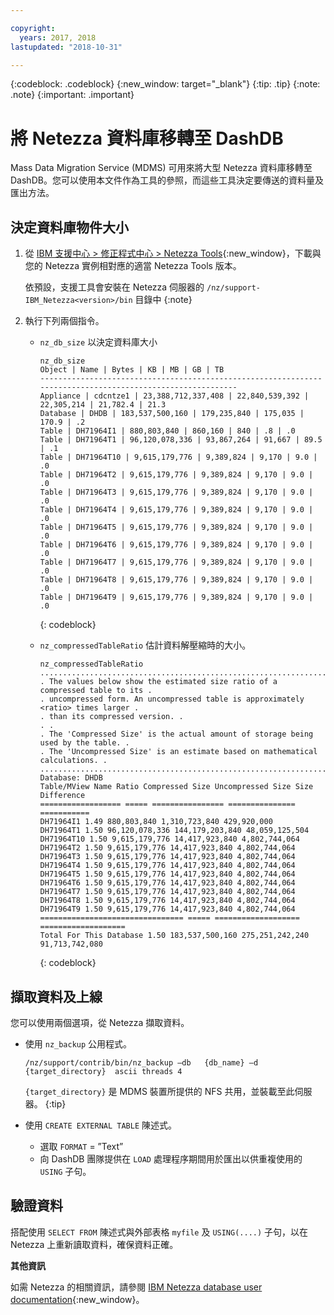 ```yaml
---

copyright:
  years: 2017, 2018
lastupdated: "2018-10-31"

---
```

{:codeblock: .codeblock}
{:new_window: target="_blank"}
{:tip: .tip}
{:note: .note}
{:important: .important}

# 將 Netezza 資料庫移轉至 DashDB

Mass Data Migration Service (MDMS) 可用來將大型 Netezza 資料庫移轉至 DashDB。您可以使用本文件作為工具的參照，而這些工具決定要傳送的資料量及匯出方法。

## 決定資料庫物件大小
1. 從 [IBM 支援中心 > 修正程式中心 > Netezza Tools](https://www-945.ibm.com/support/fixcentral/options?selectionBean.selectedTab=find&selection=ibm%2fInformation+Management%3bPureData+System+for+Analytics%3bibm%2fInformation+Management%2fNetezza+Tools){:new_window}，下載與您的 Netezza 實例相對應的適當 Netezza Tools 版本。

   依預設，支援工具會安裝在 Netezza 伺服器的 `/nz/support-IBM_Netezza<version>/bin` 目錄中
   {:note}

2. 執行下列兩個指令。
   - `nz_db_size` 以決定資料庫大小

     ```
     nz_db_size
     Object | Name | Bytes | KB | MB | GB | TB
     -----------------------------------------------------------------------------------------------------------
     Appliance | cdcntze1 | 23,388,712,337,408 | 22,840,539,392 | 22,305,214 | 21,782.4 | 21.3
     Database | DHDB | 183,537,500,160 | 179,235,840 | 175,035 | 170.9 | .2
     Table | DH71964I1 | 880,803,840 | 860,160 | 840 | .8 | .0
     Table | DH71964T1 | 96,120,078,336 | 93,867,264 | 91,667 | 89.5 | .1
     Table | DH71964T10 | 9,615,179,776 | 9,389,824 | 9,170 | 9.0 | .0
     Table | DH71964T2 | 9,615,179,776 | 9,389,824 | 9,170 | 9.0 | .0
     Table | DH71964T3 | 9,615,179,776 | 9,389,824 | 9,170 | 9.0 | .0
     Table | DH71964T4 | 9,615,179,776 | 9,389,824 | 9,170 | 9.0 | .0
     Table | DH71964T5 | 9,615,179,776 | 9,389,824 | 9,170 | 9.0 | .0
     Table | DH71964T6 | 9,615,179,776 | 9,389,824 | 9,170 | 9.0 | .0
     Table | DH71964T7 | 9,615,179,776 | 9,389,824 | 9,170 | 9.0 | .0
     Table | DH71964T8 | 9,615,179,776 | 9,389,824 | 9,170 | 9.0 | .0
     Table | DH71964T9 | 9,615,179,776 | 9,389,824 | 9,170 | 9.0 | .0
     ```
     {: codeblock}

   - `nz_compressedTableRatio` 估計資料解壓縮時的大小。

      ```
      nz_compressedTableRatio
      ....................................................................................
      . The values below show the estimated size ratio of a compressed table to its .
      . uncompressed form. An uncompressed table is approximately <ratio> times larger .
      . than its compressed version. .
      . .
      . The 'Compressed Size' is the actual amount of storage being used by the table. .
      . The 'Uncompressed Size' is an estimate based on mathematical calculations. .
      ....................................................................................
      Database: DHDB
      Table/MView Name Ratio Compressed Size Uncompressed Size Size Difference
      ================== ===== ================ =============== ===========
      DH71964I1 1.49 880,803,840 1,310,723,840 429,920,000
      DH71964T1 1.50 96,120,078,336 144,179,203,840 48,059,125,504
      DH71964T10 1.50 9,615,179,776 14,417,923,840 4,802,744,064
      DH71964T2 1.50 9,615,179,776 14,417,923,840 4,802,744,064
      DH71964T3 1.50 9,615,179,776 14,417,923,840 4,802,744,064
      DH71964T4 1.50 9,615,179,776 14,417,923,840 4,802,744,064
      DH71964T5 1.50 9,615,179,776 14,417,923,840 4,802,744,064
      DH71964T6 1.50 9,615,179,776 14,417,923,840 4,802,744,064
      DH71964T7 1.50 9,615,179,776 14,417,923,840 4,802,744,064
      DH71964T8 1.50 9,615,179,776 14,417,923,840 4,802,744,064
      DH71964T9 1.50 9,615,179,776 14,417,923,840 4,802,744,064
      ================================ ===== =================== ===================
      Total For This Database 1.50 183,537,500,160 275,251,242,240 91,713,742,080
      ```
      {: codeblock}

## 擷取資料及上線

您可以使用兩個選項，從 Netezza 擷取資料。
- 使用 `nz_backup` 公用程式。
   ```
  /nz/support/contrib/bin/nz_backup –db   {db_name} –d  {target_directory}  ascii threads 4
  ```

   `{target_directory}` 是 MDMS 裝置所提供的 NFS 共用，並裝載至此伺服器。
   {:tip}

- 使用 `CREATE EXTERNAL TABLE` 陳述式。
   - 選取 `FORMAT` = ”Text”
   - 向 DashDB 團隊提供在 `LOAD` 處理程序期間用於匯出以供重複使用的 `USING` 子句。


## 驗證資料
搭配使用 `SELECT FROM` 陳述式與外部表格 `myfile` 及 `USING(....)` 子句，以在 Netezza 上重新讀取資料，確保資料正確。

**其他資訊**

如需 Netezza 的相關資訊，請參閱 [IBM Netezza database user documentation](https://www.ibm.com/support/knowledgecenter/en/SSULQD_7.2.1/com.ibm.nz.dbu.doc/c_dbuser_plg_overview.html){:new_window}。
